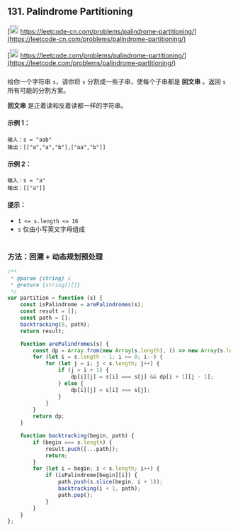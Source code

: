 ## 131. Palindrome Partitioning

[<img src="https://static.leetcode-cn.com/cn-mono-assets/production/assets/logo-dark-cn.c42314a8.svg" height="20" /> https://leetcode-cn.com/problems/palindrome-partitioning/](https://leetcode-cn.com/problems/palindrome-partitioning/)

[<img src="https://assets.leetcode.com/static_assets/public/webpack_bundles/images/logo-dark.e99485d9b.svg" height="20"/> https://leetcode.com/problems/palindrome-partitioning/](https://leetcode.com/problems/palindrome-partitioning/)

###

给你一个字符串 `s`，请你将 `s` 分割成一些子串，使每个子串都是 **回文串** 。返回 `s` 所有可能的分割方案。

**回文串** 是正着读和反着读都一样的字符串。

#### 示例 1：

```
输入：s = "aab"
输出：[["a","a","b"],["aa","b"]]
```

#### 示例 2：

```
输入：s = "a"
输出：[["a"]]
```

#### 提示：

-   `1 <= s.length <= 16`
-   `s` 仅由小写英文字母组成

#

### 方法：回溯 + 动态规划预处理

```js
/**
 * @param {string} s
 * @return {string[][]}
 */
var partition = function (s) {
    const isPalindrome = arePalindromes(s);
    const result = [];
    const path = [];
    backtracking(0, path);
    return result;

    function arePalindromes(s) {
        const dp = Array.from(new Array(s.length), () => new Array(s.length));
        for (let i = s.length - 1; i >= 0; i--) {
            for (let j = i; j < s.length; j++) {
                if (j > i + 1) {
                    dp[i][j] = s[i] === s[j] && dp[i + 1][j - 1];
                } else {
                    dp[i][j] = s[i] === s[j];
                }
            }
        }
        return dp;
    }

    function backtracking(begin, path) {
        if (begin === s.length) {
            result.push([...path]);
            return;
        }
        for (let i = begin; i < s.length; i++) {
            if (isPalindrome[begin][i]) {
                path.push(s.slice(begin, i + 1));
                backtracking(i + 1, path);
                path.pop();
            }
        }
    }
};
```
